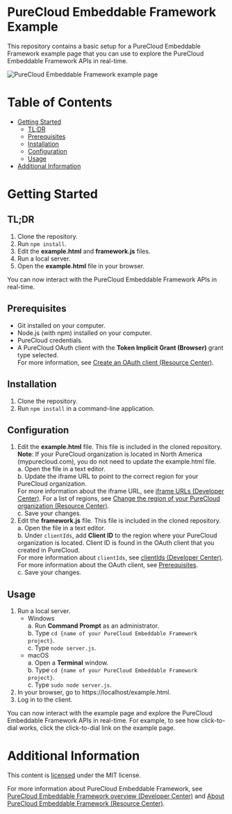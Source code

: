 # PureCloud Embeddable Framework Example

This repository contains a basic setup for a PureCloud Embeddable Framework example page that you can use to explore the PureCloud Embeddable Framework APIs in real-time.

![PureCloud Embeddable Framework example page](img/screenshot.png)

# Table of Contents

* [Getting Started](#getting-started)
  * [TL;DR](#tldr)
  * [Prerequisites](#prerequisites)
  * [Installation](#installation)
  * [Configuration](#configuration)
  * [Usage](#usage)
* [Additional Information](#additional-information)

# Getting Started

## TL;DR

1. Clone the repository.
2. Run `npm install`.
3. Edit the **example.html** and **framework.js** files.
4. Run a local server.
5. Open the **example.html** file in your browser.

You can now interact with the PureCloud Embeddable Framework APIs in real-time.

## Prerequisites

 * Git installed on your computer.
 * Node.js (with npm) installed on your computer.
 * PureCloud credentials.
 * A PureCloud OAuth client with the **Token Implicit Grant (Browser)** grant type selected.<br />
   For more information, see [Create an OAuth client (Resource Center)](https://help.genesys.cloud/?p=188023).

## Installation

1. Clone the repository.
2. Run `npm install` in a command-line application.

## Configuration

1. Edit the **example.html** file. This file is included in the cloned repository.<br/>
   **Note**: If your PureCloud organization is located in North America (mypurecloud.com), you do not need to update the example.html file.<br />
   a. Open the file in a text editor.<br />
   b. Update the iframe URL to point to the correct region for your PureCloud organization.<br />
   For more information about the iframe URL, see [iframe URLs (Developer Center)](https://developer.genesys.cloud/api/embeddable-framework/deployments/iframe-urls.html). For a list of regions, see [Change the region of your PureCloud organization (Resource Center)](https://help.genesys.cloud/?p=167012).<br />
   c.  Save your changes.
2. Edit the **framework.js** file. This file is included in the cloned repository. <br />
   a. Open the file in a text editor. <br />
   b. Under `clientIds`, add **Client ID** to the region where your PureCloud organization is located. Client ID is found in the OAuth client that you created in PureCloud. <br />
   For more information about `clientIds`, see [clientIds (Developer Center)](https://developer.genesys.cloud/api/embeddable-framework/configMethods/clientIds.html). For more information about the OAuth client, see [Prerequisites](#prerequisites).<br />
   c. Save your changes.

## Usage

1. Run a local server.
   * Windows<br />
      a. Run **Command Prompt** as an administrator.<br />
      b. Type `cd {name of your PureCloud Embeddable Framework project}`.<br />
      c. Type `node server.js`.
   * macOS<br />
      a. Open a **Terminal** window.<br />
      b. Type `cd {name of your PureCloud Embeddable Framework project}`.<br />
      c. Type `sudo node server.js`.
2. In your browser, go to https://localhost/example.html.
3. Log in to the client.

You can now interact with the example page and explore the PureCloud Embeddable Framework APIs in real-time. For example, to see how click-to-dial works, click the click-to-dial link on the example page.

# Additional Information

This content is [licensed](/LICENSE) under the MIT license.

For more information about PureCloud Embeddable Framework, see [PureCloud Embeddable Framework overview (Developer Center)](https://developer.genesys.cloud/api/embeddable-framework/) and [About PureCloud Embeddable Framework (Resource Center)](https://help.genesys.cloud/?p=196909).
